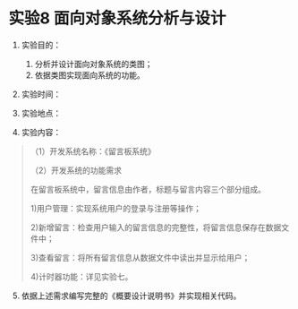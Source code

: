 # 实验8 面向对象系统分析与设计

1. 实验目的：

    1. 分析并设计面向对象系统的类图；
    2. 依据类图实现面向系统的功能。

2. 实验时间：

3. 实验地点：

4. 实验内容：

> （1）开发系统名称：《留言板系统》
>
> （2）开发系统的功能需求
>
> 在留言板系统中，留言信息由作者，标题与留言内容三个部分组成。
>
> 1)用户管理：实现系统用户的登录与注册等操作；
>
> 2)新增留言：检查用户输入的留言信息的完整性，将留言信息保存在数据文件中；
>
> 3)查看留言：将所有留言信息从数据文件中读出并显示给用户；
>
> 4)计时器功能：详见实验七。

5. 依据上述需求编写完整的《概要设计说明书》并实现相关代码。
